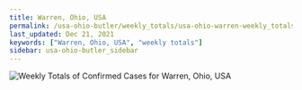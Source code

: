 ```yaml
---
title: Warren, Ohio, USA
permalink: /usa-ohio-butler/weekly_totals/usa-ohio-warren-weekly_totals.html
last_updated: Dec 21, 2021
keywords: ["Warren, Ohio, USA", "weekly totals"]
sidebar: usa-ohio-butler_sidebar
---
```


![Weekly Totals of Confirmed Cases for Warren, Ohio, USA](/covid_tracker/images/graphs/usa-ohio-warren-weekly_totals_graph.png)
